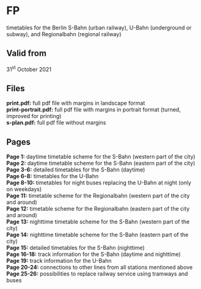 # FP

timetables for the Berlin S-Bahn (urban railway), U-Bahn (underground or subway), and Regionalbahn (regional railway)

## Valid from

31<sup>st</sup> October 2021

## Files

**print.pdf:** full pdf file with margins in landscape format  
**print-portrait.pdf:** full pdf file with margins in portrait format (turned, improved for printing)  
**s-plan.pdf:** full pdf file without margins

## Pages

**Page 1:** daytime timetable scheme for the S-Bahn (western part of the city)  
**Page 2:** daytime timetable scheme for the S-Bahn (eastern part of the city)  
**Page 3-6:** detailed timetables for the S-Bahn (daytime)  
**Page 6-8:** timetables for the U-Bahn  
**Page 8-10:** timetables for night buses replacing the U-Bahn at night (only on weekdays)  
**Page 11:** timetable scheme for the Regionalbahn (western part of the city and around)  
**Page 12:** timetable scheme for the Regionalbahn (eastern part of the city and around)  
**Page 13:** nighttime timetable scheme for the S-Bahn (western part of the city)  
**Page 14:** nighttime timetable scheme for the S-Bahn (eastern part of the city)  
**Page 15:** detailed timetables for the S-Bahn (nighttime)  
**Page 16-18:** track information for the S-Bahn (daytime and nighttime)  
**Page 19:** track information for the U-Bahn  
**Page 20-24:** connections to other lines from all stations mentioned above  
**Page 25-26:** possibilities to replace railway service using tramways and buses
